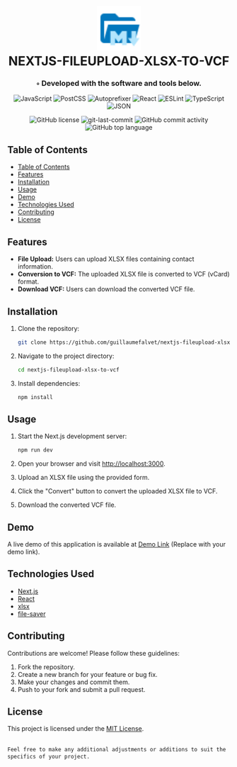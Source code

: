 <div align="center">
<h1 align="center">
<img src="https://raw.githubusercontent.com/PKief/vscode-material-icon-theme/ec559a9f6bfd399b82bb44393651661b08aaf7ba/icons/folder-markdown-open.svg" width="100" />
<br>NEXTJS-FILEUPLOAD-XLSX-TO-VCF</h1>
<h3>◦ Developed with the software and tools below.</h3>

<p align="center">
<img src="https://img.shields.io/badge/JavaScript-F7DF1E.svg?style=flat-square&logo=JavaScript&logoColor=black" alt="JavaScript" />
<img src="https://img.shields.io/badge/PostCSS-DD3A0A.svg?style=flat-square&logo=PostCSS&logoColor=white" alt="PostCSS" />
<img src="https://img.shields.io/badge/Autoprefixer-DD3735.svg?style=flat-square&logo=Autoprefixer&logoColor=white" alt="Autoprefixer" />
<img src="https://img.shields.io/badge/React-61DAFB.svg?style=flat-square&logo=React&logoColor=black" alt="React" />
<img src="https://img.shields.io/badge/ESLint-4B32C3.svg?style=flat-square&logo=ESLint&logoColor=white" alt="ESLint" />
<img src="https://img.shields.io/badge/TypeScript-3178C6.svg?style=flat-square&logo=TypeScript&logoColor=white" alt="TypeScript" />
<img src="https://img.shields.io/badge/JSON-000000.svg?style=flat-square&logo=JSON&logoColor=white" alt="JSON" />
</p>
<img src="https://img.shields.io/github/license/guillaumefalvet/nextjs-fileupload-xlsx-to-vcf?style=flat-square&color=5D6D7E" alt="GitHub license" />
<img src="https://img.shields.io/github/last-commit/guillaumefalvet/nextjs-fileupload-xlsx-to-vcf?style=flat-square&color=5D6D7E" alt="git-last-commit" />
<img src="https://img.shields.io/github/commit-activity/m/guillaumefalvet/nextjs-fileupload-xlsx-to-vcf?style=flat-square&color=5D6D7E" alt="GitHub commit activity" />
<img src="https://img.shields.io/github/languages/top/guillaumefalvet/nextjs-fileupload-xlsx-to-vcf?style=flat-square&color=5D6D7E" alt="GitHub top language" />
</div>

## Table of Contents

- [Table of Contents](#table-of-contents)
- [Features](#features)
- [Installation](#installation)
- [Usage](#usage)
- [Demo](#demo)
- [Technologies Used](#technologies-used)
- [Contributing](#contributing)
- [License](#license)

## Features

- **File Upload:** Users can upload XLSX files containing contact information.
- **Conversion to VCF:** The uploaded XLSX file is converted to VCF (vCard) format.
- **Download VCF:** Users can download the converted VCF file.

## Installation

1. Clone the repository:

   ```bash
   git clone https://github.com/guillaumefalvet/nextjs-fileupload-xlsx-to-vcf.git
   ```

2. Navigate to the project directory:

   ```bash
   cd nextjs-fileupload-xlsx-to-vcf
   ```

3. Install dependencies:

   ```bash
   npm install
   ```

## Usage

1. Start the Next.js development server:

   ```bash
   npm run dev
   ```

2. Open your browser and visit [http://localhost:3000](http://localhost:3000).

3. Upload an XLSX file using the provided form.

4. Click the "Convert" button to convert the uploaded XLSX file to VCF.

5. Download the converted VCF file.

## Demo

A live demo of this application is available at [Demo Link](#) (Replace with your demo link).

## Technologies Used

- [Next.js](https://nextjs.org/)
- [React](https://reactjs.org/)
- [xlsx](https://github.com/SheetJS/sheetjs)
- [file-saver](https://www.npmjs.com/package/file-saver)

## Contributing

Contributions are welcome! Please follow these guidelines:

1. Fork the repository.
2. Create a new branch for your feature or bug fix.
3. Make your changes and commit them.
4. Push to your fork and submit a pull request.

## License

This project is licensed under the [MIT License](LICENSE).

```

Feel free to make any additional adjustments or additions to suit the specifics of your project.
```
